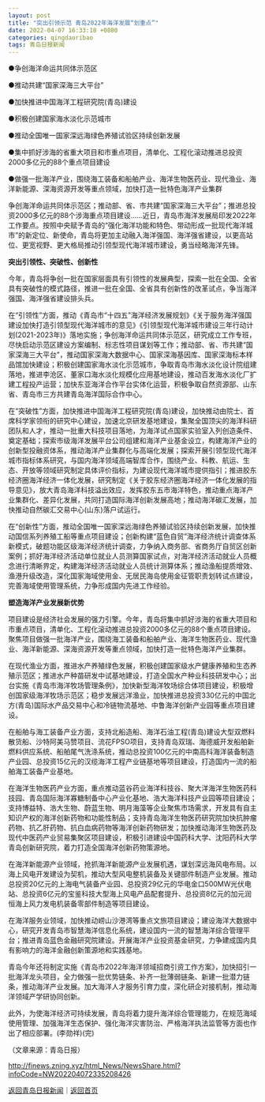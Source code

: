 ```yaml
---
layout: post
title: "突出引领示范 青岛2022年海洋发展“划重点”"
date: 2022-04-07 16:33:18 +0800
categories: qingdaoribao
tags: 青岛日报新闻
---
```

<p>●争创海洋命运共同体示范区</p>
 <p>●推动共建“国家深海三大平台”</p>
 <p>●加快推进中国海洋工程研究院(青岛)建设</p>
 <p>●积极创建国家海水淡化示范城市</p>
 <p>●推动全国唯一国家深远海绿色养殖试验区持续创新发展</p>
 <p>●集中抓好涉海的省重大项目和市重点项目，清单化、工程化滚动推进总投资2000多亿元的88个重点项目建设</p>
 <p>●做强一批海洋产业，围绕海工装备和船舶产业、海洋生物医药业、现代渔业、海洋新能源、深海资源开发等重点领域，加快打造一批特色海洋产业集群</p>
 <p>争创海洋命运共同体示范区；推动部、省、市共建“国家深海三大平台”；推进总投资2000多亿元的88个涉海重点项目建设……近日，青岛市海洋发展局印发2022年工作要点。按照中央赋予青岛的“强化海洋功能和特色、带动形成一批现代海洋城市”的新定位、新使命，青岛将更加主动融入海洋强国、海洋强省建设，以更高站位、更宽视野、更大格局推动引领型现代海洋城市建设，勇当经略海洋先锋。</p>
 <p><strong>突出引领性、突破性、创新性</strong></p>
 <p>今年，青岛将争创一批在国家层面具有引领性的发展典型，探索一批在全国、全省具有突破性的模式路径，推进一批在全国、全省具有创新性的改革试点，争当海洋强国、海洋强省建设排头兵。</p>
 <p>在“引领性”方面，推动《青岛市“十四五”海洋经济发展规划》《关于服务海洋强国建设加快打造引领型现代海洋城市的意见》《引领型现代海洋城市建设三年行动计划(2021-2023年)》落地实施；争创海洋命运共同体示范区，研究成立工作专班，尽快启动示范区建设方案编制、标志性项目谋划等工作；推动部、省、市共建“国家深海三大平台”，推动国家深海大数据中心、国家深海基因库、国家深海标本样品馆加快建设；积极创建国家海水淡化示范城市，争取青岛市海水淡化设计院组建落地，推进李沧区、董家口海水淡化规模化应用基地建设，推动百发海水淡化厂扩建工程投产运营；加快东亚海洋合作平台实体化运营，积极争取自然资源部、山东省、青岛市三方共建青岛海洋国际合作中心。</p>
 <p>在“突破性”方面，加快推进中国海洋工程研究院(青岛)建设，加快推动由院士、首席科学家领衔的研究中心建设，加速北京研发基地建设，集聚全国顶尖的海洋科研团队和人才，推动一批重大科技项目落地，为海洋试点国家实验室入列创造条件、奠定基础；探索市级海洋发展平台公司组建和海洋产业基金设立，构建海洋产业的创新型投融资体系，推动海洋产业集群化与高端化发展；探索开展引领型现代海洋城市指标体系研究，与国内海洋领域高端智库合作，围绕产业、科教、航运、生态、开放等领域研究制定具体评价指标，为建设现代海洋城市提供指引；推进胶东经济圈海洋经济一体化发展，研究制定《关于胶东经济圈海洋经济一体化发展的指导意见》，放大青岛海洋科技溢出效应，发挥胶东五市海洋特色，推动重点海洋产业集群化、差异化发展，共同打造国际海洋创新发展高地；推动海洋碳汇发展，加快推动自然碳汇交易中心(山东)落户试运行。</p>
 <p>在“创新性”方面，推动全国唯一国家深远海绿色养殖试验区持续创新发展，加快推动国信系列养殖工船等重点项目建设；创新构建“蓝色自贸”海洋经济统计调查体系新模式，破题功能区级海洋经济统计调查，力争纳入商务部、省商务厅自贸区创新案例；抓好海洋经济活动单位就业人员测算国家试点，对海洋经济活动就业人员概念进行清晰界定，构建海洋经济活动就业人员统计测算体系；推动渔船提质增效、渔港升级改造，深化国家海域使用金、无居民海岛使用金征管职责划转试点建设，完善海域使用管理系统，力争形成国内先进工作经验。</p>
 <p><strong>塑造海洋产业发展新优势</strong></p>
 <p>项目建设是经济社会发展的强力引擎。今年，青岛将集中抓好涉海的省重大项目和市重点项目，清单化、工程化滚动推进总投资2000多亿元的88个重点项目建设。聚焦项目做强一批海洋产业，围绕海工装备和船舶产业、海洋生物医药业、现代渔业、海洋新能源、深海资源开发等重点领域，加快打造一批特色海洋产业集群。</p>
 <p>在现代渔业方面，推进水产养殖绿色发展，积极创建国家级水产健康养殖和生态养殖示范区；推进水产种苗研发中试基地建设，打造全国水产种业科技研发中心；出台实施《青岛市海洋牧场管理条例》，加快新型海洋牧场综合体项目建设，积极增创国家级海洋牧场示范区；稳步发展远洋渔业，加快推进总投资330亿元的中国北方(青岛)国际水产品交易中心和冷链物流基地、中鲁海洋创新产业园等重点项目建设。</p>
 <p>在船舶与海工装备产业方面，支持北船造船、海洋石油工程(青岛)建设大型双燃料散货船、沙特阿美马赞项目、流花FPSO项目，支持青岛双瑞、海德威开发船舶新燃料供应系统、船舶尾气洗涤系统，推动总投资100亿元的中南高科海洋装备制造产业园、总投资15亿元的汉缆海洋工程产业链基地等项目建设，打造国内一流的船舶海工装备产业基地。</p>
 <p>在海洋生物医药产业方面，重点推动蓝谷药业海洋科技谷、聚大洋海洋生物医药科技园、青岛国际海洋寡糖制备中心产业化基地、浩大海洋科技产业园等项目建设；支持博益特、浩大生物、蔚蓝生物、明月海藻等企业聚焦市场需求，开发具有自主知识产权的海洋创新药物和功能性制品；支持青岛海洋生物医药研究院加快抗肿瘤药物、抗乙肝药物、抗白血病药物等海洋创新药物研发；加快推动海洋生物医药及现代中医药产业贸易集聚区项目建设，积极引进建设中国药科大学、沈阳药科大学青岛创新研究院，着力打造全国海洋创新药物策源地。</p>
 <p>在海洋新能源产业领域，抢抓海洋新能源产业发展机遇，谋划深远海风电布局。以海上风电开发建设为契机，推动大型风电整机装备及关键部件制造产业发展。推动总投资20亿元的上海电气装备产业园、总投资29亿元的华电金口500MW光伏电站、总投资6亿元的宝鉴科技大型海上风电产品配套提升、总投资8亿元的加元润恒海上风力发电机装备零部件制造等项目建设。</p>
 <p>在海洋服务业领域，加快推动崂山沙港湾等重点文旅项目建设；建设海洋大数据中心，研究开发青岛市智慧海洋信息化系统，建设国内一流的智慧海洋综合管理平台；推进青岛蓝色金融研究院建设。开展海洋产业投资基金研究，力争建成国内具有影响力的海洋金融创新策源地和实践基地。</p>
 <p>青岛今年还将制定实施《青岛市2022年海洋领域招商引资工作方案》，加快招引一批海洋龙头项目，全力做强一批优势链条、补齐一批薄弱链条、新建一批潜力链条，推动海洋产业发展。加大海洋人才服务引育力度，深化研企对接机制，推动海洋领域产学研协同创新。</p>
 <p>此外，为使海洋经济可持续发展，青岛将着力提升海洋综合管理能力，在规范海域使用管理、加强海洋生态保护、强化海洋灾害防治、严格海洋执法监管等方面也作出了相应部署。(李勋祥)(完)</p><p class="em_media">（文章来源：青岛日报）</p>

<http://finews.zning.xyz/html_News/NewsShare.html?infoCode=NW202204072335208426>

[返回青岛日报新闻](//finews.withounder.com/category/qingdaoribao.html)｜[返回首页](//finews.withounder.com/)